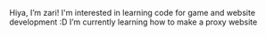  Hiya, I’m zari!
  I'm interested in learning code for game and website development :D
  I’m currently learning how to make a proxy website


<!---
mewtwozz/mewtwozz is a ✨ special ✨ repository because its `README.md` (this file) appears on your GitHub profile.
You can click the Preview link to take a look at your changes.
--->
